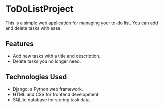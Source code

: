 # ToDoListProject


This is a simple web application for managing your to-do list. You can add and delete tasks with ease.

## Features

- Add new tasks with a title and description.
- Delete tasks you no longer need.

## Technologies Used

- Django: a Python web framework.
- HTML and CSS for frontend development.
- SQLite database for storing task data.


